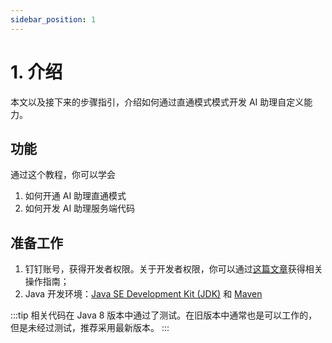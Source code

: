 ```yaml
---
sidebar_position: 1
---
```


# 1. 介绍

本文以及接下来的步骤指引，介绍如何通过直通模式模式开发 AI 助理自定义能力。

## 功能

通过这个教程，你可以学会
1. 如何开通 AI 助理直通模式
2. 如何开发 AI 助理服务端代码

## 准备工作

1. 钉钉账号，获得开发者权限。关于开发者权限，你可以通过[这篇文章](/docs/explore/portal/grant-admin)获得相关操作指南；
2. Java 开发环境：[Java SE Development Kit (JDK)](https://dev.java/) 和 [Maven](https://maven.apache.org/)

:::tip
相关代码在 Java 8 版本中通过了测试。在旧版本中通常也是可以工作的，但是未经过测试，推荐采用最新版本。
:::
